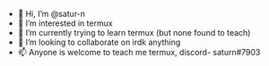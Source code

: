 - 👋 Hi, I’m @satur-n
- 👀 I’m interested in termux
- 🌱 I’m currently trying to learn termux (but none found to teach)
- 💞️ I’m looking to collaborate on irdk anything
- 📫 Anyone is welcome to teach me termux, discord- saturn#7903
